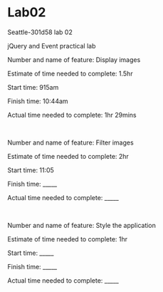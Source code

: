 # Lab02
Seattle-301d58 lab 02

jQuery and Event practical lab




Number and name of feature: Display images

Estimate of time needed to complete: 1.5hr

Start time: 915am

Finish time: 10:44am

Actual time needed to complete: 1hr 29mins

<br>

Number and name of feature: Filter images

Estimate of time needed to complete: 2hr

Start time: 11:05

Finish time: _____

Actual time needed to complete: _____

<br>

Number and name of feature: Style the application

Estimate of time needed to complete: 1hr

Start time: _____

Finish time: _____

Actual time needed to complete: _____